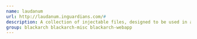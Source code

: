```yaml
---
name: laudanum
url: http://laudanum.inguardians.com/#
description: A collection of injectable files, designed to be used in a pentest when SQL injection flaws are found and are in multiple languages for different environments.
group: blackarch blackarch-misc blackarch-webapp
---
```

